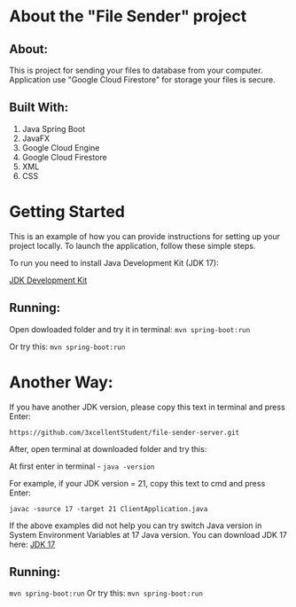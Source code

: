 # About the "File Sender" project

## About:

This is project for sending your files to database from your computer. Application use "Google Cloud Firestore" for storage your files is secure. 

## Built With:

1. Java Spring Boot
2. JavaFX
3. Google Cloud Engine
4. Google Cloud Firestore
4. XML
4. CSS

# Getting Started

This is an example of how you can provide instructions for setting up your project locally. To launch the application, follow these simple steps.

To run you need to install Java Development Kit (JDK 17): 

[JDK Development Kit](https://www.oracle.com/java/technologies/javase/jdk17-archive-downloads.html)

## Running: 

Open dowloaded folder and try it in terminal: ```mvn spring-boot:run```

Or try this: ```mvn spring-boot:run```

# Another Way:

If you have another JDK version, please copy this text in terminal and press Enter: 

```https://github.com/3xcellentStudent/file-sender-server.git```

After, open terminal at downloaded folder and try this:

At first enter in terminal - ```java -version```

For example, if your JDK version = 21, copy this text to cmd and press Enter:

```javac -source 17 -target 21 ClientApplication.java```

If the above examples did not help you can try switch Java version in System Environment Variables at 17 Java version.
You can download JDK 17 here: [JDK 17](https://www.oracle.com/java/technologies/javase/jdk17-archive-downloads.html)

## Running:
```mvn spring-boot:run``` Or try this: ```mvn spring-boot:run```
